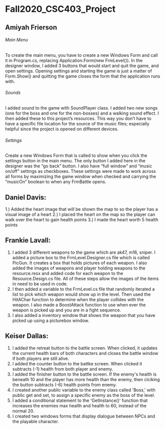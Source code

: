# Fall2020_CSC403_Project




## Amiyah Frierson

###### Main Menu
To create the main menu, you have to create a new Windows Form and call it in Program.cs, replacing Application.Form(new FrmLevel()). In the designer window, I added 3 buttons that would start and quit the game, and open settings. Opening settings and starting the game is just a matter of Form.Show() and quitting the game closes the form that the application runs with.   

###### Sounds 
I added sound to the game with SoundPlayer class. I added two new songs (one for the boss and one for the non-bosses) and a walking sound effect. I then added these to this project’s resources. This way you don’t have to have a specific file location for the source of the music files; especially helpful since the project is opened on different devices. 

###### Settings
Create a new Windows Form that is called to show when you click the settings button in the main menu. The only button I added here in the designer was the “go back” button. I also have “full window” and “music on/off” settings as checkboxes. These settings were made to work across all forms by maximizing the game window when checked and carrying the “musicOn” boolean to when any FrmBattle opens.  






## Daniel Davis:
1.) Added the heart image that will be shown the map to so the player has a visual image of a heart
2.) I placed the heart on the map so the player can walk over the heart to gain health points
3.) I made the heart worth 5 health points







## Frankie Lavall: 
1. I added 3 different weapons to the game which are ak47, m16, sniper. I added a picture box to the FrmLevel.Designer.cs file which is called PicGun. It creates a box that holds pictures of each weapon. I also added the images of weapons and player holding weapons to the resource.resx and added code for each weapon to the Resource.Design.cs file. All of these steps allow the images of the items in need to be used in code.
2. I then added a variable to the FrmLevel.cs file that randomly iterated a list to pick which weapon would show up in the level. Then used the HitAChar function to determine when the player collides with the weapon. I also made a BoostAttack function to use when ever the weapon is picked up and you are in a fight sequence.
3. I also added a inventory window that shows the weapon that you have picked up using a picturebox window.







## Keiser Dallas: 
1. I added the retreat button to the battle screen. When clicked, it updates the current health bars of both characters and closes the battle window if both players are still alive.
2. I added the counter button to the battke screen. When clicked it subtracts (-1) health from both player and enemy.
3. I added the finisher button to the battle screen. If the enemy's health is beneath 10 and the player has more health than the enemy, then clciking the button subtracts (-6) health points from enemy. 
4. I created another public variable to the enemy class called 'Boss,' with public get and set, to assign a specific enemy as the boss of the level.
5. I added a conditional statement to the 'GetInstance()' function that increases the enemies max health and health to 60, instead of the normal 20. 
6. I created two windows forms that display dialogue between NPCs and the playable character.
